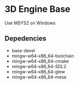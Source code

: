 # 3D Engine Base

Use MSYS2 on Windows

## Depedencies

- base-devel 
- mingw-w64-x86_64-toolchain
- mingw-w64-x86_64-cmake
- mingw-w64-x86_64-SDL2
- mingw-w64-x86_64-glew 
- mingw-w64-x86_64-mesa
 
